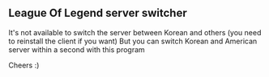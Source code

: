 League Of Legend server switcher
-------------
It's not available to switch the server between Korean and others (you need to reinstall the client if you want)
But you can switch Korean and American server within a second with this program

Cheers :)

